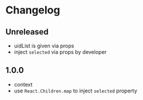 # Changelog

## Unreleased
* uidList is given via props
* inject `selected` via props by developer

## 1.0.0
* context
* use `React.Children.map` to inject `selected` property
